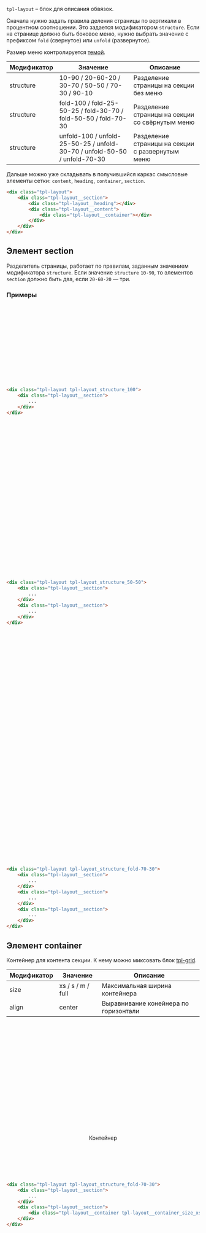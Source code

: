 <style>
    .example .tpl-layout {
        grid-template-rows: auto;
    }
    .example .tpl-layout__section {
        background: var(--color-bg-brand);
        height: 200px;
    }
    .example .tpl-layout__section:nth-child(2n) {
        background: var(--color-bg-action);
    }
    .example .tpl-layout__container {
        border: 1px solid var(--color-bg-hover);
        background-image: linear-gradient(45deg, var(--color-bg-hover) 8.33%, rgba(255,255,255,0) 8.33%, rgba(255,255,255,0) 50%, var(--color-bg-hover) 50%, var(--color-bg-hover) 58.33%, rgba(255,255,255,0) 58.33%, rgba(255,255,255,0) 100%);
        background-size: 8.49px 8.49px;
        height: 100%;
    }
</style>

`tpl-layout` – блок для описания обвязок.

Сначала нужно задать правила деления страницы по вертикали в процентном соотношении. Это задается модификатором `structure`. Если на странице должно быть боковое меню, нужно выбрать значение с префиксом `fold` (свернутое) или `unfold` (развернутое).

Размер меню контролируется [темой](theme.md).

Модификатор | Значение                                                                  | Описание
----------- | ------------------------------------------------------------------------- | --------------------------------------
structure   | 10-90 / 20-60-20 / 30-70 / 50-50 / 70-30 / 90-10                          | Разделение страницы на секции без меню
structure   | fold-100 / fold-25-50-25 / fold-30-70 / fold-50-50 / fold-70-30           | Разделение страницы на секции со свёрнутым меню
structure   | unfold-100 / unfold-25-50-25 / unfold-30-70 / unfold-50-50 / unfold-70-30 | Разделение страницы на секции с развернутым меню

Дальше можно уже складывать в получившийся каркас смысловые элементы сетки: `content`, `heading`, `container`, `section`.

```html
<div class="tpl-layout">
    <div class="tpl-layout__section">
        <div class="tpl-layout__heading"></div>
        <div class="tpl-layout__content">
            <div class="tpl-layout__container"></div>
        </div>
    </div>
</div>
```


## Элемент section

Разделитель страницы, работает по правилам, заданным значением модификатора `structure`.
Если значение `structure` `10-90`, то элементов `section` должно быть два, если `20-60-20` — три.

### Примеры
<div class="example">
    <div class="tpl-layout tpl-layout_structure_100">
        <div class="tpl-layout__section"></div>
    </div>
</div>

```html
<div class="tpl-layout tpl-layout_structure_100">
    <div class="tpl-layout__section">
        ...
    </div>
</div>
```

<div class="example">
    <div class="tpl-layout tpl-layout_structure_50-50">
        <div class="tpl-layout__section"></div>
        <div class="tpl-layout__section"></div>
    </div>
</div>

```html
<div class="tpl-layout tpl-layout_structure_50-50">
    <div class="tpl-layout__section">
        ...
    </div>
    <div class="tpl-layout__section">
        ...
    </div>
</div>
```

<div class="example">
    <div class="tpl-layout tpl-layout_structure_fold-70-30 theme_menu_default">
        <div class="tpl-layout__section"></div>
        <div class="tpl-layout__section"></div>
        <div class="tpl-layout__section"></div>
    </div>
</div>

```html
<div class="tpl-layout tpl-layout_structure_fold-70-30">
    <div class="tpl-layout__section">
        ...
    </div>
    <div class="tpl-layout__section">
        ...
    </div>
    <div class="tpl-layout__section">
        ...
    </div>
</div>
```

## Элемент container

Контейнер для контента секции. К нему можно миксовать блок [tpl-grid](layout-inner.md).

Модификатор | Значение          | Описание
----------- | ----------------- | -------------------------------------
size        | xs / s / m / full | Максимальная ширина контейнера
align       | center            | Выравнивание конейнера по горизонтали

<div class="example">
    <div class="tpl-layout tpl-layout_structure_fold-100 theme_menu_default">
        <div class="tpl-layout__section"></div>
        <div class="tpl-layout__section">
            <div class="tpl-layout__container tpl-layout__container_size_xs tpl-layout__container_align_center theme_color_whitepaper-inverse" style="display: flex; align-items: center; justify-content: center; color: var(--color-typo-primary)">Контейнер</div>
        </div>
    </div>
</div>

```html
<div class="tpl-layout tpl-layout_structure_fold-70-30">
    <div class="tpl-layout__section">
        ...
    </div>
    <div class="tpl-layout__section">
        <div class="tpl-layout__container tpl-layout__container_size_xs">Контейнер</div>
    </div>
</div>
```
